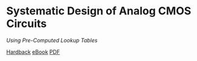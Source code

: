 # Systematic Design of Analog CMOS Circuits
*Using Pre-Computed Lookup Tables*

[Hardback](https://www.cambridge.org/us/academic/subjects/engineering/circuits-and-systems/systematic-design-analog-cmos-circuits-using-pre-computed-lookup-tables?format=HB)
[eBook](https://www.cambridge.org/us/academic/subjects/engineering/circuits-and-systems/systematic-design-analog-cmos-circuits-using-pre-computed-lookup-tables?format=AR)
[PDF](https://www.cambridge.org/core/books/systematic-design-of-analog-cmos-circuits/A07A705132E9DE52749F65EB63565CE0)


